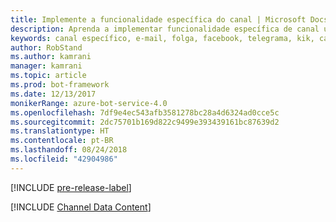 ```yaml
---
title: Implemente a funcionalidade específica do canal | Microsoft Docs
description: Aprenda a implementar funcionalidade específica de canal usando o SDK do Bot Builder para .NET.
keywords: canal específico, e-mail, folga, facebook, telegrama, kik, canal personalizado
author: RobStand
ms.author: kamrani
manager: kamrani
ms.topic: article
ms.prod: bot-framework
ms.date: 12/13/2017
monikerRange: azure-bot-service-4.0
ms.openlocfilehash: 7df9e4ec543afb3581278bc28a4d6324ad0cce5c
ms.sourcegitcommit: 2dc75701b169d822c9499e393439161bc87639d2
ms.translationtype: HT
ms.contentlocale: pt-BR
ms.lasthandoff: 08/24/2018
ms.locfileid: "42904986"
---
```

[!INCLUDE [pre-release-label](../includes/pre-release-label.md)]

[!INCLUDE [Channel Data Content](../includes/snippet-channeldata.md)]
